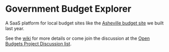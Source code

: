 # Government Budget Explorer

A SaaS platform for local budget sites like the [Asheville budget site](http://avlbudget.org) we built last year.

See the [wiki](https://github.com/DemocracyApps/GBE/wiki) for more details or come join the discussion at 
the [Open Budgets Project Discussion list](https://groups.google.com/forum/?hl=en#!forum/open-budgets-project).
